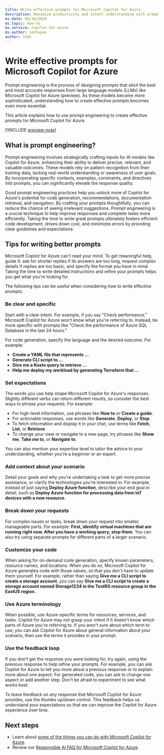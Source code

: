 ```yaml
---
title: Write effective prompts for Microsoft Copilot for Azure
description: Maximize productivity and intent understanding with prompt engineering in Microsoft Copilot for Azure.
ms.date: 04/16/2024
ms.topic: how-to
ms.service: copilot-for-azure
ms.author: jenhayes
author: JnHs
---
```


# Write effective prompts for Microsoft Copilot for Azure

Prompt engineering is the process of designing prompts that elicit the best and most accurate responses from large language models (LLMs) like Microsoft Copilot for Azure (preview). As these models become more sophisticated, understanding how to create effective prompts becomes even more essential.

This article explains how to use prompt engineering to create effective prompts for Microsoft Copilot for Azure.

[!INCLUDE [preview-note](includes/preview-note.md)]

## What is prompt engineering?

Prompt engineering involves strategically crafting inputs for AI models like Copilot for Azure, enhancing their ability to deliver precise, relevant, and valuable outcomes. These models rely on pattern recognition from their training data, lacking real-world understanding or awareness of user goals. By incorporating specific contexts, examples, constraints, and directives into prompts, you can significantly elevate the response quality.

Good prompt engineering practices help you unlock more of Copilot for Azure's potential for code generation, recommendations, documentation retrieval, and navigation. By crafting your prompts thoughtfully, you can reduce the chance of seeing irrelevant suggestions. Prompt engineering is a crucial technique to help improve responses and complete tasks more efficiently. Taking the time to write great prompts ultimately fosters efficient code development, drives down cost, and minimizes errors by providing clear guidelines and expectations.

## Tips for writing better prompts

Microsoft Copilot for Azure can't read your mind. To get meaningful help, guide it: ask for shorter replies if its answers are too long, request complex details if replies are too basic, and specify the format you have in mind. Taking the time to write detailed instructions and refine your prompts helps you get what you're looking for.

The following tips can be useful when considering how to write effective prompts.

### Be clear and specific

Start with a clear intent. For example, if you say "Check performance," Microsoft Copilot for Azure won't know what you're referring to. Instead, be more specific with prompts like "Check the performance of Azure SQL Database in the last 24 hours."

For code generation, specify the language and the desired outcome. For example:

- **Create a YAML file that represents ...**
- **Generate CLI script to ...**
- **Give me a Kusto query to retrieve ...**
- **Help me deploy my workload by generating Terraform that ...**

### Set expectations

The words you use help shape Microsoft Copilot for Azure's responses. Slightly different verbs can return different results, so consider the best ways to phrase your requests. For example:

- For high-level information, use phrases like **How to** or **Create a guide**.
- For actionable responses, use words like **Generate**, **Deploy**, or **Stop**.
- To fetch information and display it in your chat, use terms like **Fetch**, **List**, or **Retrieve**.
- To change your view or navigate to a new page, try phrases like **Show me**, **Take me to**, or **Navigate to**.

You can also mention your expertise level to tailor the advice to your understanding, whether you're a beginner or an expert.

### Add context about your scenario

Detail your goals and why you're undertaking a task to get more precise assistance, or clarify the technologies you're interested in. For example, instead of just saying **Deploy Azure function**, describe your end goal in detail, such as **Deploy Azure function for processing data from IoT devices with a new resource**.

### Break down your requests

For complex issues or tasks, break down your request into smaller, manageable parts. For example: **First, identify virtual machines that are running right now. After you have a working query, stop them.** You can also try using separate prompts for different parts of a larger scenario.

### Customize your code

When asking for on-demand code generation, specify known parameters, resource names, and locations. When you do so, Microsoft Copilot for Azure generates code with those values, so that you don't have to update them yourself. For example, rather than saying **Give me a CLI script to create a storage account**, you can say **Give me a CLI script to create a storage account named Storage1234 in the TestRG resource group in the EastUS region.**

### Use Azure terminology

When possible, use Azure-specific terms for resources, services, and tasks. Copilot for Azure may not grasp your intent if it doesn't know which parts of Azure you're referring to. If you aren't sure about which term to use, you can ask Copilot for Azure about general information about your scenario, then use the terms it provides in your prompt.

### Use the feedback loop

If you don't get the response you were looking for, try again, using the previous response to help refine your prompts. For example, you can ask Copilot for Azure to tell you more about a previous response or to explain more about one aspect. For generated code, you can ask to change one aspect or add another step. Don't be afraid to experiment to see what works best.

To leave feedback on any response that Microsoft Copilot for Azure provides, use the thumbs up/down control. This feedback helps us understand your expectations so that we can improve the Copilot for Azure experience over time.

## Next steps

- Learn about [some of the things you can do with Microsoft Copilot for Azure](capabilities.md).
- Review our [Responsible AI FAQ for Microsoft Copilot for Azure](responsible-ai-faq.md).
